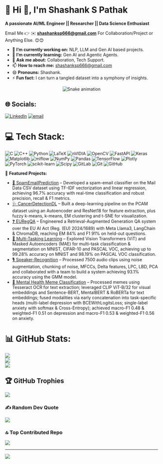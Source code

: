 # 💫 Hi 👋, I'm Shashank S Pathak
**A passionate AI/ML Engineer || Researcher || Data Science Enthusiast**

Email Me 👉 ✉️ **shashanksp666@gmail.com** For Collaboration/Project or Anything Else. 😊😊

- 🔭 **I’m currently working on:** NLP, LLM and Gen AI based projects. 
- 🌱 **I’m currently learning:** Gen AI and Agentic Agents.
- 💬 **Ask me about:** Collaboration, Tech Support.
- 📫 **How to reach me:** shashanksp666@gmail.com
- 😄 **Pronouns:** Shashank.
- ⚡ **Fun fact:** I can turn a tangled dataset into a symphony of insights.

<!-- Snake Game Repo View -->

<div align="center">
  <img src="https://profile-readme-generator.com/assets/snake.svg" alt="Snake animation" />
</div>

## 🌐 Socials:
[![LinkedIn](https://img.shields.io/badge/LinkedIn-%230077B5.svg?logo=linkedin&logoColor=white)](https://www.linkedin.com/in/Shashank-S-Pathak/) [![email](https://img.shields.io/badge/Email-D14836?logo=gmail&logoColor=white)](mailto:shashanksp666@gmail.com) 

# 💻 Tech Stack:
![C](https://img.shields.io/badge/c-%2300599C.svg?style=for-the-badge&logo=c&logoColor=white) ![C++](https://img.shields.io/badge/c++-%2300599C.svg?style=for-the-badge&logo=c%2B%2B&logoColor=white) ![Python](https://img.shields.io/badge/python-3670A0?style=for-the-badge&logo=python&logoColor=ffdd54) ![LaTeX](https://img.shields.io/badge/latex-%23008080.svg?style=for-the-badge&logo=latex&logoColor=white) ![nVIDIA](https://img.shields.io/badge/cuda-000000.svg?style=for-the-badge&logo=nVIDIA&logoColor=green) ![OpenCV](https://img.shields.io/badge/opencv-%23white.svg?style=for-the-badge&logo=opencv&logoColor=white) ![FastAPI](https://img.shields.io/badge/FastAPI-005571?style=for-the-badge&logo=fastapi) ![Keras](https://img.shields.io/badge/Keras-%23D00000.svg?style=for-the-badge&logo=Keras&logoColor=white) ![Matplotlib](https://img.shields.io/badge/Matplotlib-%23ffffff.svg?style=for-the-badge&logo=Matplotlib&logoColor=black) ![mlflow](https://img.shields.io/badge/mlflow-%23d9ead3.svg?style=for-the-badge&logo=numpy&logoColor=blue) ![NumPy](https://img.shields.io/badge/numpy-%23013243.svg?style=for-the-badge&logo=numpy&logoColor=white) ![Pandas](https://img.shields.io/badge/pandas-%23150458.svg?style=for-the-badge&logo=pandas&logoColor=white) ![TensorFlow](https://img.shields.io/badge/TensorFlow-%23FF6F00.svg?style=for-the-badge&logo=TensorFlow&logoColor=white) ![Plotly](https://img.shields.io/badge/Plotly-%233F4F75.svg?style=for-the-badge&logo=plotly&logoColor=white) ![PyTorch](https://img.shields.io/badge/PyTorch-%23EE4C2C.svg?style=for-the-badge&logo=PyTorch&logoColor=white) ![scikit-learn](https://img.shields.io/badge/scikit--learn-%23F7931E.svg?style=for-the-badge&logo=scikit-learn&logoColor=white) ![Scipy](https://img.shields.io/badge/SciPy-%230C55A5.svg?style=for-the-badge&logo=scipy&logoColor=%white) ![GitLab](https://img.shields.io/badge/gitlab-%23181717.svg?style=for-the-badge&logo=gitlab&logoColor=white) ![Git](https://img.shields.io/badge/git-%23F05033.svg?style=for-the-badge&logo=git&logoColor=white) ![GitHub](https://img.shields.io/badge/github-%23121011.svg?style=for-the-badge&logo=github&logoColor=white)

📂 **Featured Projects:**  
- [📧 SpamEmailPrediction](https://github.com/ShashankPat/Project_Spam_Detection_) – Developed a spam-email classifier on the Mail Data CSV dataset using TF-IDF vectorization and linear regression, achieving 96.7% accuracy with real-time classification and robust precision, recall & F1 metrics.
- [🩺 CancerDetectionDL](https://github.com/ShashankPat/PCAM_Autoencoder) – Built a deep-learning pipeline on the PCAM dataset using an Autoencoder and ResNet18 for feature extraction, plus fuzzy k-means, k-means, EM clustering and t-SNE for visualization.
- [❓ EURegQA](https://github.com/ShashankPat/Project-on-RAG) – Engineered a Retrieval-Augmented Generation QA system over the EU AI Act (Reg. (EU) 2024/1689) with Meta Llama3, LangChain & ChromaDB, reaching EM 84% and F1 91% on held-out questions.
- [🎨 Multi-Tasking Learning](https://github.com/ShashankPat/VIT-MAE) – Explored Vision Transformers (ViT) and Masked Autoencoders (MAE) for multi-task classification & segmentation on MNIST, CIFAR-10 and PASCAL VOC, achieving up to 99.28% accuracy on MNIST and 98.19% on PASCAL VOC classification.
- [🎙️ Speaker-Recognition](https://github.com/ShashankPat/Speaker_Recognition_) – Processed 7500 audio clips using noise augmentation, chunking of noise, MFCCs,
 Delta features, LPC, LBD, PCA and collaborated with a team to build a system achieving 93.1% accuracy using the GMM model.
- [🧠 Mental Health Meme Classification](https://github.com/ShashankPat/NLP-Project/tree/main) – Processed memes using Tesseract OCR for text extraction; leveraged CLIP ViT-B/32 for visual embeddings and Sentence-BERT, MentalBERT & RoBERTa for text embeddings; fused modalities via early concatenation into task-specific heads (multi-label depression with BCEWithLogitsLoss; single-label anxiety with softmax & Cross-Entropy); achieved macro-F1 0.48 & weighted-F1 0.51 on depression and macro-F1 0.53 & weighted-F1 0.56 on anxiety.

# 📊 GitHub Stats:
![](https://github-readme-stats.vercel.app/api?username=ShashankPat&theme=one_dark_pro&hide_border=false&include_all_commits=true&count_private=false)<br/>
![](https://nirzak-streak-stats.vercel.app/?user=ShashankPat&theme=one_dark_pro&hide_border=false)<br/>
![](https://github-readme-stats.vercel.app/api/top-langs/?username=ShashankPat&theme=one_dark_pro&hide_border=false&include_all_commits=true&count_private=false&layout=compact)

## 🏆 GitHub Trophies
![](https://github-profile-trophy.vercel.app/?username=ShashankPat&theme=radical&no-frame=false&no-bg=true&margin-w=4)

### ✍️ Random Dev Quote
![](https://quotes-github-readme.vercel.app/api?type=horizontal&theme=radical)

### 🔝 Top Contributed Repo
![](https://github-contributor-stats.vercel.app/api?username=ShashankPat&limit=5&theme=dark&combine_all_yearly_contributions=true)

---
[![](https://visitcount.itsvg.in/api?id=ShashankPat&icon=0&color=0)](https://visitcount.itsvg.in)

<!-- Proudly created with GPRM ( https://gprm.itsvg.in ) -->
